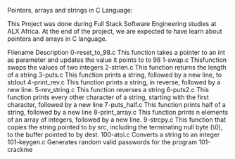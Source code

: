 Pointers, arrays and strings in C Language:

This Project was done during Full Stack Software Engineering studies at ALX Africa. At the end of the project, we are expected to have
learn about pointers and arrays in C language.


Filename	Description
0-reset_to_98.c	This function takes a pointer to an int as parameter and updates the value it points to to 98 
1-swap.c	Thisfunction swaps the values of two integers 
2-strlen.c	This function returns the length of a string 
3-puts.c	This function prints a string, followed by a new line, to stdout 
4-print_rev.c	This function prints a string, in reverse, followed by a new line. 
5-rev_string.c	This function reverses a string 
6-puts2.c	This function prints every other character of a string, starting with the first character, followed by a new line
7-puts_half.c	This function prints half of a string, followed by a new line
8-print_array.c	This function prints n elements of an array of integers, followed by a new line.
9-strcpy.c	This function that copies the string pointed to by src, including the terminating null byte (\0), to the buffer pointed to by dest.
100-atoi.c	Converts a string to an integer
101-keygen.c	Generates random valid passwords for the program 101-crackme
